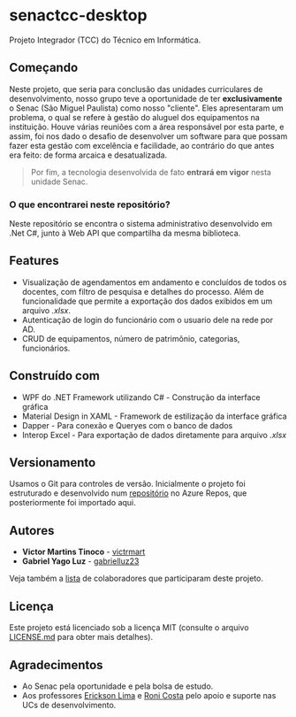 # senactcc-desktop

Projeto Integrador (TCC) do Técnico em Informática.

## Começando
Neste projeto, que seria para conclusão das unidades curriculares de desenvolvimento, nosso grupo teve a oportunidade de ter **exclusivamente** o Senac (São Miguel Paulista) como nosso "cliente". Eles apresentaram um problema, o qual se refere à gestão do aluguel dos equipamentos na instituição. Houve várias reuniões com a área responsável por esta parte, e assim, foi nos dado o desafio de desenvolver um software para que possam fazer esta gestão com excelência e facilidade, ao contrário do que antes era feito: de forma arcaica e desatualizada.

> Por fim, a tecnologia desenvolvida de fato **entrará em vigor** nesta unidade Senac.

### O que encontrarei neste repositório?
Neste repositório se encontra o sistema administrativo desenvolvido em .Net C#, junto à Web API que compartilha da mesma biblioteca.

## Features
- Visualização de agendamentos em andamento e concluídos de todos os docentes, com filtro de pesquisa e detalhes do processo. Além de funcionalidade que permite a exportação dos dados exibidos em um arquivo *.xlsx*.
- Autenticação de login do funcionário com o usuario dele na rede por AD.
- CRUD de equipamentos, número de patrimônio, categorias, funcionários.

## Construído com
- WPF do .NET Framework utilizando C# - Construção da interface gráfica
- Material Design in XAML - Framework de estilização da interface gráfica
- Dapper - Para conexão e Queryes com o banco de dados
- Interop Excel - Para exportação de dados diretamente para arquivo *.xlsx*

## Versionamento
Usamos o Git para controles de versão. Inicialmente o projeto foi estruturado e desenvolvido num [repositório](https://dev.azure.com/teambluescreen/Projeto%20Integrador/_git/Desktop) no Azure Repos, que posteriormente foi importado aqui.

## Autores
- **Victor Martins Tinoco** - [victrmart](https://github.com/victrmart/)
- **Gabriel Yago Luz** - [gabrielluz23](https://github.com/gabrielluz23/)

Veja também a [lista](https://www.linkedin.com/in/victormartinstinoco/detail/project/924880102/contributors/) de colaboradores que participaram deste projeto.

## Licença
Este projeto está licenciado sob a licença MIT (consulte o arquivo [LICENSE.md](LICENSE.md) para obter mais detalhes).

## Agradecimentos
- Ao Senac pela oportunidade e pela bolsa de estudo.
- Aos professores [Erickson Lima](https://github.com/ericksonlbs) e [Roni Costa](https://www.linkedin.com/in/ronicosta1/) pelo apoio e suporte nas UCs de desenvolvimento.
